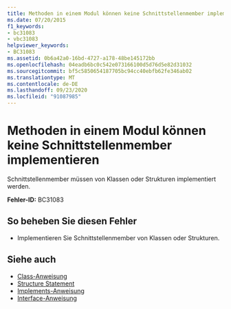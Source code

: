 ```yaml
---
title: Methoden in einem Modul können keine Schnittstellenmember implementieren
ms.date: 07/20/2015
f1_keywords:
- bc31083
- vbc31083
helpviewer_keywords:
- BC31083
ms.assetid: 0b6a42a0-16bd-4727-a178-48be145172bb
ms.openlocfilehash: 04eadb6bc0c542e073166100d5d76d5e82d31032
ms.sourcegitcommit: bf5c5850654187705bc94cc40ebfb62fe346ab02
ms.translationtype: MT
ms.contentlocale: de-DE
ms.lasthandoff: 09/23/2020
ms.locfileid: "91087985"
---
```

# <a name="methods-in-a-module-cannot-implement-interface-members"></a>Methoden in einem Modul können keine Schnittstellenmember implementieren

Schnittstellenmember müssen von Klassen oder Strukturen implementiert werden.  
  
 **Fehler-ID:** BC31083  
  
## <a name="to-correct-this-error"></a>So beheben Sie diesen Fehler  
  
- Implementieren Sie Schnittstellenmember von Klassen oder Strukturen.  
  
## <a name="see-also"></a>Siehe auch

- [Class-Anweisung](../language-reference/statements/class-statement.md)
- [Structure Statement](../language-reference/statements/structure-statement.md)
- [Implements-Anweisung](../language-reference/statements/implements-statement.md)
- [Interface-Anweisung](../language-reference/statements/interface-statement.md)
